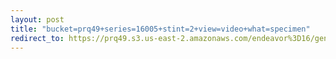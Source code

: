 ```yaml
---
layout: post
title: "bucket=prq49+series=16005+stint=2+view=video+what=specimen"
redirect_to: https://prq49.s3.us-east-2.amazonaws.com/endeavor%3D16/genomes/stage%3D0%2Bwhat%3Dgenerated/stint%3D2/series%3D16005/a%3Dgenome%2Bcriteria%3Dabundance%2Bmorph%3Dwildtype%2Bproc%3D0%2Bseries%3D16005%2Bstint%3D2%2Bthread%3D0%2Bvariation%3Dmaster%2Bext%3D.json.gz
---
```


